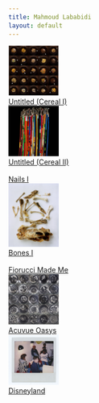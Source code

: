 ```yaml
---
title: Mahmoud Lababidi
layout: default
---
```

<div class="col-md-9 col-md-offset-3">
	<div class="projects-row">
		<div class="project-item-row">
			<a href="cereal1.html">
				<img src="img/objects/surreal%20childhood-small.jpg" alt="" width="100 px">
				<br/>
				Untitled (Cereal I)
			</a>
		</div>
		<div class="project-item-row">
			<a href="cereal2.html">
				<img src="img/objects/cerealboxes-small.jpg" alt="" width="100 px" height="100px"/>
				<br/>
				Untitled (Cereal II)
			</a>
		</div>
		<div class="project-item-row">
			<a href="nails1.html">
				<img src="img/objects/nails.jpg" alt="" width="100 px">
				<br/>
				Nails I
			</a>
		</div>
		<div class="project-item-row">
			<a href="bones1.html">
				<img src="img/objects/bones.jpg" alt="" width="100 px">
				<br/>
				Bones I
			</a>
		</div>
		<div class="project-item-row">
			<a href="fiorucci.html">
				<img src="img/objects/fiorucci.jpg" alt="" width="100 px">
				<br/>
				Fiorucci Made Me
			</a>
		</div>
		<div class="project-item-row">
			<a href="acuvue.html">
				<img src="img/objects/acuvueoasys.jpg" alt="" width="100 px">
				<br/>
				Acuvue Oasys
			</a>
		</div>
		<div class="project-item-row">
			<a href="disneyland.html">
				<img src="img/childhood/amsterdam004.jpg" alt="" width="100 px">
				<br/>
				Disneyland
			</a>
		</div>
	</div>
</div>